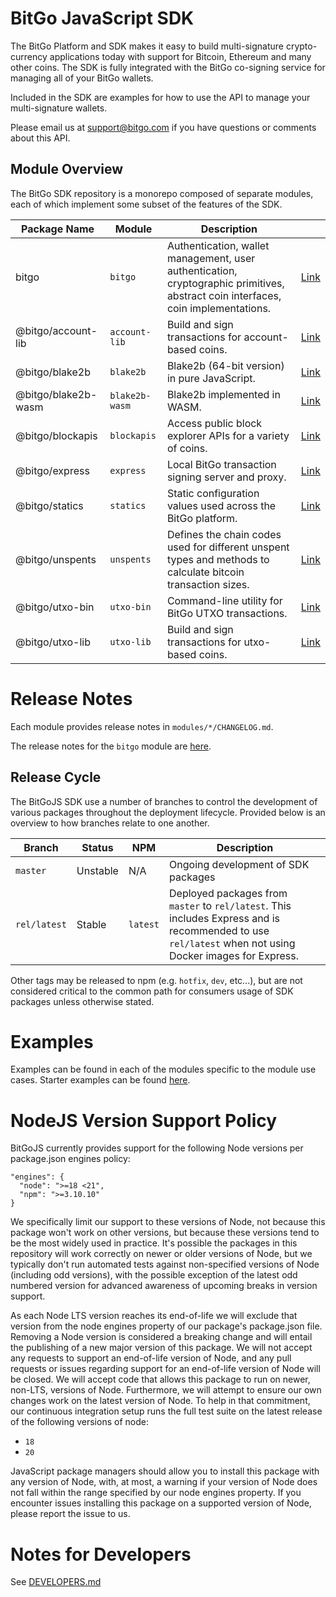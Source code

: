 # BitGo JavaScript SDK

The BitGo Platform and SDK makes it easy to build multi-signature crypto-currency applications today with support for Bitcoin, Ethereum and many other coins.
The SDK is fully integrated with the BitGo co-signing service for managing all of your BitGo wallets.

Included in the SDK are examples for how to use the API to manage your multi-signature wallets.

Please email us at support@bitgo.com if you have questions or comments about this API.

## Module Overview

The BitGo SDK repository is a monorepo composed of separate modules, each of which implement some subset of the features of the SDK.

| Package Name        | Module         | Description                                                                                                                       |                                                                           |
| ------------------- | -------------- | --------------------------------------------------------------------------------------------------------------------------------- | ------------------------------------------------------------------------- |
| bitgo               | `bitgo`        | Authentication, wallet management, user authentication, cryptographic primitives, abstract coin interfaces, coin implementations. | [Link](https://github.com/BitGo/BitGoJS/tree/master/modules/bitgo)        |
| @bitgo/account-lib  | `account-lib`  | Build and sign transactions for account-based coins.                                                                              | [Link](https://github.com/BitGo/BitGoJS/tree/master/modules/account-lib)  |
| @bitgo/blake2b      | `blake2b`      | Blake2b (64-bit version) in pure JavaScript.                                                                                      | [Link](https://github.com/BitGo/BitGoJS/tree/master/modules/blake2b)      |
| @bitgo/blake2b-wasm | `blake2b-wasm` | Blake2b implemented in WASM.                                                                                                      | [Link](https://github.com/BitGo/BitGoJS/tree/master/modules/blake2b-wasm) |
| @bitgo/blockapis    | `blockapis`    | Access public block explorer APIs for a variety of coins.                                                                         | [Link](https://github.com/BitGo/BitGoJS/tree/master/modules/blockapis)    |  |
| @bitgo/express      | `express`      | Local BitGo transaction signing server and proxy.                                                                                 | [Link](https://github.com/BitGo/BitGoJS/tree/master/modules/express)      |
| @bitgo/statics      | `statics`      | Static configuration values used across the BitGo platform.                                                                       | [Link](https://github.com/BitGo/BitGoJS/tree/master/modules/statics)      |
| @bitgo/unspents     | `unspents`     | Defines the chain codes used for different unspent types and methods to calculate bitcoin transaction sizes.                      | [Link](https://github.com/BitGo/BitGoJS/tree/master/modules/unspents)     |
| @bitgo/utxo-bin     | `utxo-bin`     | Command-line utility for BitGo UTXO transactions.                                                                                 | [Link](https://github.com/BitGo/BitGoJS/tree/master/modules/utxo-bin)     |
| @bitgo/utxo-lib     | `utxo-lib`     | Build and sign transactions for utxo-based coins.                                                                                 | [Link](https://github.com/BitGo/BitGoJS/tree/master/modules/utxo-lib)     |

# Release Notes

Each module provides release notes in `modules/*/CHANGELOG.md`.

The release notes for the `bitgo` module are [here](https://github.com/BitGo/BitGoJS/blob/master/modules/bitgo/CHANGELOG.md).

## Release Cycle

The BitGoJS SDK use a number of branches to control the development of various packages throughout the deployment lifecycle. Provided below is an overview to how branches relate to one another.

| Branch       | Status   | NPM      | Description                                                                                                                                             |
| ------------ | -------- | -------- | ------------------------------------------------------------------------------------------------------------------------------------------------------- |
| `master`     | Unstable | N/A      | Ongoing development of SDK packages                                                                                                                     |
| `rel/latest` | Stable   | `latest` | Deployed packages from `master` to `rel/latest`. This includes Express and is recommended to use `rel/latest` when not using Docker images for Express. |

Other tags may be released to npm (e.g. `hotfix`, `dev`, etc...), but are not considered critical to the common path for consumers usage of SDK packages unless otherwise stated.

# Examples

Examples can be found in each of the modules specific to the module use cases. Starter examples can be found [here](https://github.com/BitGo/BitGoJS/tree/master/examples).

# NodeJS Version Support Policy

BitGoJS currently provides support for the following Node versions per package.json engines policy:

```
"engines": {
  "node": ">=18 <21",
  "npm": ">=3.10.10"
}
```

We specifically limit our support to these versions of Node, not because this package won't work on other versions, but because these versions tend to be the most widely used in practice. It's possible the packages in this repository will work correctly on newer or older versions of Node, but we typically don't run automated tests against non-specified versions of Node (including odd versions), with the possible exception of the latest odd numbered version for advanced awareness of upcoming breaks in version support.

As each Node LTS version reaches its end-of-life we will exclude that version from the node engines property of our package's package.json file. Removing a Node version is considered a breaking change and will entail the publishing of a new major version of this package. We will not accept any requests to support an end-of-life version of Node, and any pull requests or issues regarding support for an end-of-life version of Node will be closed. We will accept code that allows this package to run on newer, non-LTS, versions of Node. Furthermore, we will attempt to ensure our own changes work on the latest version of Node. To help in that commitment, our continuous integration setup runs the full test suite on the latest release of the following versions of node:

- `18`
- `20`

JavaScript package managers should allow you to install this package with any version of Node, with, at most, a warning if your version of Node does not fall within the range specified by our node engines property. If you encounter issues installing this package on a supported version of Node, please report the issue to us.

# Notes for Developers

See [DEVELOPERS.md](https://github.com/BitGo/BitGoJS/blob/master/DEVELOPERS.md)
